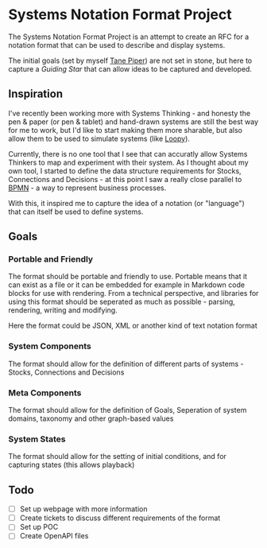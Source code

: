 # Systems Notation Format Project

The Systems Notation Format Project is an attempt to create an RFC for a notation format that can be used to describe and display systems.

The initial goals (set by myself [Tane Piper](https://github.com/tanepiper)) are not set in stone, but here to capture a *Guiding Star* that can allow ideas to be captured and developed.

## Inspiration

I've recently been working more with Systems Thinking - and honesty the pen & paper (or pen & tablet) and hand-drawn systems are still the best way for me to work, but I'd like to start making them more sharable, but also allow them to be used to simulate systems (like [Loopy](https://ncase.me/loopy)).

Currently, there is no one tool that I see that can accuratly allow Systems Thinkers to map and experiment with their system. As I thought about my own tool, I started to define the data structure requirements for Stocks, Connections and Decisions - at this point I saw a really close parallel to [BPMN](https://en.wikipedia.org/wiki/Business_Process_Model_and_Notation) - a way to represent business processes.

With this, it inspired me to capture the idea of a notation (or "language") that can itself be used to define systems.

## Goals

### Portable and Friendly

The format should be portable and friendly to use.  Portable means that it can exist as a file or it can be embedded for example in Markdown code blocks for use with rendering.  From a technical perspective, and libraries for using this format should be seperated as much as possible - parsing, rendering, writing and modifying.

Here the format could be JSON, XML or another kind of text notation format

### System Components

The format should allow for the definition of different parts of systems - Stocks, Connections and Decisions

### Meta Components

The format should allow for the definition of Goals, Seperation of system domains, taxonomy and other graph-based values

### System States

The format should allow for the setting of initial conditions, and for capturing states (this allows playback)

## Todo

- [ ] Set up webpage with more information
- [ ] Create tickets to discuss different requirements of the format
- [ ] Set up POC
- [ ] Create OpenAPI files
